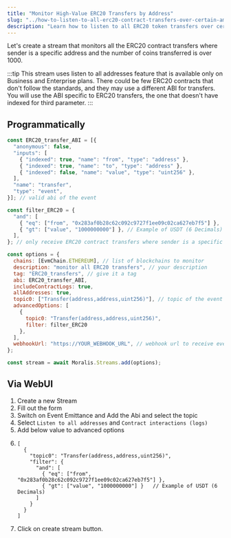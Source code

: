 ```yaml
---
title: "Monitor High-Value ERC20 Transfers by Address"
slug: "../how-to-listen-to-all-erc20-contract-transfers-over-certain-amount-sent-by-specific-address"
description: "Learn how to listen to all ERC20 token transfers over certain amount sent by specific address using Moralis Streams API."
---
```

Let's create a stream that monitors all the ERC20 contract transfers where sender is a specific address and the number of coins transferred is over 1000.

:::tip
This stream uses listen to all addresses feature that is available only on Business and Enterprise plans. There could be few ERC20 contracts that don't follow the standards, and they may use a different ABI for transfers. You will use the ABI specific to ERC20 transfers, the one that doesn't have indexed for third parameter.
:::

## Programmatically

```javascript
const ERC20_transfer_ABI = [{
  "anonymous": false,
  "inputs": [
    { "indexed": true, "name": "from", "type": "address" },
    { "indexed": true, "name": "to", "type": "address" },
    { "indexed": false, "name": "value", "type": "uint256" },
  ],
  "name": "transfer",
  "type": "event",
}]; // valid abi of the event

const filter_ERC20 = {  
  "and": [  
    { "eq": ["from", "0x283af0b28c62c092c9727f1ee09c02ca627eb7f5"] },  
    { "gt": ["value", "1000000000"] }, // Example of USDT (6 Decimals)
  ],  
}; // only receive ERC20 contract transfers where sender is a specific address and the number of coins transferred is over 1000

const options = {
  chains: [EvmChain.ETHEREUM], // list of blockchains to monitor
  description: "monitor all ERC20 transfers", // your description
  tag: "ERC20_transfers", // give it a tag
  abi: ERC20_transfer_ABI,
  includeContractLogs: true,
  allAddresses: true,
  topic0: ["Transfer(address,address,uint256)"], // topic of the event
  advancedOptions: [
    {
      topic0: "Transfer(address,address,uint256)",
      filter: filter_ERC20
    },
  ],
  webhookUrl: "https://YOUR_WEBHOOK_URL", // webhook url to receive events,
};

const stream = await Moralis.Streams.add(options);


```

## Via WebUI

1. Create a new Stream
2. Fill out the form
3. Switch on Event Emittance and Add the Abi and select the topic
4. Select `Listen to all addresses` and `Contract interactions (logs)`
5. Add below value to advanced options
6. ```
   [  
     {  
       "topic0": "Transfer(address,address,uint256)",  
       "filter": {  
         "and": [  
           { "eq": ["from", "0x283af0b28c62c092c9727f1ee09c02ca627eb7f5"] },  
           { "gt": ["value", "1000000000"] }   // Example of USDT (6 Decimals)
         ]  
       }  
     }  
   ]
   ```
7. Click on create stream button.

